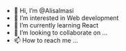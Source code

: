 - 👋 Hi, I’m @Alisalmasi
- 👀 I’m interested in Web development 
- 🌱 I’m currently learning React
- 💞️ I’m looking to collaborate on ...
- 📫 How to reach me ...

<!---
Alisalmasi/Alisalmasi is a ✨ special ✨ repository because its `README.md` (this file) appears on your GitHub profile.
You can click the Preview link to take a look at your changes.
--->
